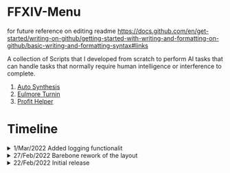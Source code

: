 # FFXIV-Menu

for future reference on editing readme
https://docs.github.com/en/get-started/writing-on-github/getting-started-with-writing-and-formatting-on-github/basic-writing-and-formatting-syntax#links
 
A collection of Scripts that I developed from scratch to perform AI tasks that can handle tasks that normally require human intelligence or interference to complete.

1) <a href="https://github.com/teoshinjiat/FFXIV-Menu/tree/main/autoSynthesis">Auto Synthesis</a> 
2) <a href="https://github.com/teoshinjiat/FFXIV-Menu/tree/main/eulmoreTurnin">Eulmore Turnin</a> 
2) <a href="https://github.com/teoshinjiat/FFXIV-Menu/tree/main/profitHelper">Profit Helper</a> 

# Timeline
<details>

<summary>1/Mar/2022 Added logging functionalit </summary>

![image](https://user-images.githubusercontent.com/21898084/156228260-897ab36c-3ef4-40b4-b47b-05ceeaba5977.png)

</details>
  
<details>

 <summary>27/Feb/2022 Barebone rework of the layout </summary>

![2](https://user-images.githubusercontent.com/21898084/155870681-6ace85e1-9a3c-4f7f-b109-a44d0f846692.gif)

</details>

<details>

 <summary>22/Feb/2022 Initial release </summary>

![image](https://user-images.githubusercontent.com/21898084/155863876-83188728-8f9f-44eb-b7b4-4ee93c9970ab.png)

</details>




